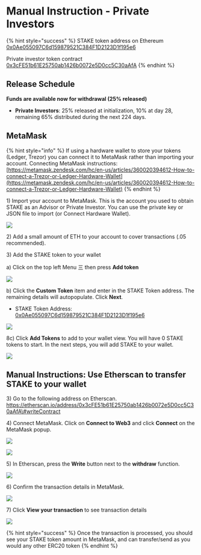 # Manual Instruction - Private Investors

{% hint style="success" %}
STAKE token address on Ethereum [0x0Ae055097C6d159879521C384F1D2123D1f195e6](https://etherscan.io/token/0x0Ae055097C6d159879521C384F1D2123D1f195e6)

Private investor token contract  
[0x3cFE51b61E25750ab1426b0072e5D0cc5C30aAfA](https://etherscan.io/address/0x3cFE51b61E25750ab1426b0072e5D0cc5C30aAfA)
{% endhint %}

## Release Schedule

**Funds are available now for withdrawal \(25% released\)**

* **Private Investors**: 25% released at initialization, 10% at day 28, remaining 65% distributed during the next 224 days.

## MetaMask

{% hint style="info" %}
If using a hardware wallet to store your tokens \(Ledger, Trezor\) you can connect it to MetaMask rather than importing your account.  Connecting MetaMask instructions: [https://metamask.zendesk.com/hc/en-us/articles/360020394612-How-to-connect-a-Trezor-or-Ledger-Hardware-Wallet](https://metamask.zendesk.com/hc/en-us/articles/360020394612-How-to-connect-a-Trezor-or-Ledger-Hardware-Wallet)
{% endhint %}

1\) Import your account to MetaMask. This is the account you used to obtain STAKE as an Advisor or Private Investor. You can use the private key or JSON file to import \(or Connect Hardware Wallet\).

![](../../../.gitbook/assets/mm1.png)

2\) Add a small amount of ETH to your account to cover transactions \(.05 recommended\).

3\) Add the STAKE token to your wallet

a\) Click on the top left Menu 三  then press **Add token**

![](../../../.gitbook/assets/mm1%20%281%29.png)

b\)  Click the  **Custom Token** item and enter in the STAKE Token address. The remaining details will autopopulate. Click **Next**.  

* STAKE Token Address: [0x0Ae055097C6d159879521C384F1D2123D1f195e6](https://etherscan.io/token/0x0Ae055097C6d159879521C384F1D2123D1f195e6)

![](../../../.gitbook/assets/mm2.png)

8c\) Click **Add Tokens** to add to your wallet view. You will have 0 STAKE tokens to start. In the next steps, you will add STAKE to your wallet.

![](../../../.gitbook/assets/mm3.png)

## Manual Instructions: Use Etherscan to transfer STAKE to your wallet

3\) Go to the following address on Etherscan.  
[https://etherscan.io/address/0x3cFE51b61E25750ab1426b0072e5D0cc5C30aAfA\#writeContract ](https://etherscan.io/address/0x3cFE51b61E25750ab1426b0072e5D0cc5C30aAfA#writeContract%20) 

4\) Connect MetaMask. Click on **Connect to Web3** and click **Connect**  on the MetaMask popup. 

![](../../../.gitbook/assets/contract1%20%282%29.png)

![](../../../.gitbook/assets/connect-2.png)

5\) In Etherscan, press the **Write** button next to the **withdraw** function.

![](../../../.gitbook/assets/connect-3.png)

6\) Confirm the transaction details in MetaMask.

![](../../../.gitbook/assets/mm-confirm.png)

 

7\) Click **View your transaction** to see transaction details

![](../../../.gitbook/assets/connect-4.png)

{% hint style="success" %}
Once the transaction is processed, you should see your STAKE token amount in MetaMask, and can transfer/send as you would any other ERC20 token
{% endhint %}

